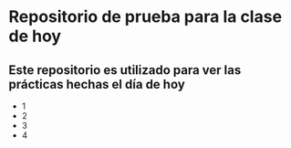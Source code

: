 # Repositorio de prueba para la clase de hoy
## Este repositorio es utilizado para ver las prácticas hechas el día de hoy
- 1
- 2
- 3
- 4

